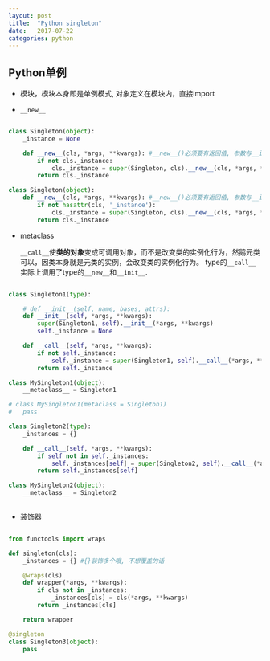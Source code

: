 ```yaml
---
layout: post
title:  "Python singleton"
date:   2017-07-22
categories: python
---
```


## Python单例

* 模块，模块本身即是单例模式, 对象定义在模块内，直接import

* ```__new__```

```python

class Singleton(object):
	_instance = None

	def __new__(cls, *args, **kwargs): #__new__()必须要有返回值, 参数与__init__对应
		if not cls._instance:
			cls._instance = super(Singleton, cls).__new__(cls, *args, **kwargs)
		return cls._instance

class Singleton(object):
	def __new__(cls, *args, **kwargs): #__new__()必须要有返回值, 参数与__init__对应
		if not hasattr(cls, '_instance'):
			cls._instance = super(Singleton, cls).__new__(cls, *args, **kwargs)
		return cls._instance		

```		

* metaclass


	```__call__```使**类的对象**变成可调用对象，而不是改变类的实例化行为，然鹅元类可以，因类本身就是元类的实例，会改变类的实例化行为。 type的```__call__```实际上调用了type的```__new__```和```__init__```.

```python

class Singleton1(type):

	# def __init__(self, name, bases, attrs):
	def __init__(self, *args, **kwargs):
		super(Singleton1, self).__init__(*args, **kwargs)
		self._instance = None

	def __call__(self, *args, **kwargs):
		if not self._instance:
			self._instance = super(Singleton1, self).__call__(*args, **kwargs)
		return self._instance

class MySingleton1(object):
	__metaclass__ = Singleton1

# class MySingleton1(metaclass = Singleton1)
# 	pass
```

```python
class Singleton2(type):
	_instances = {}

	def __call__(self, *args, **kwargs):
		if self not in self._instances:
			self._instances[self] = super(Singleton2, self).__call__(*args, **kwargs)
		return self._instances[self]

class MySingleton2(object):
	__metaclass__ = Singleton2
	

```

* 装饰器

```python

from functools import wraps

def singleton(cls):
	_instances = {} #{}装饰多个哦, 不想覆盖的话

	@wraps(cls)
	def wrapper(*args, **kwargs):
		if cls not in _instances:
			_instances[cls] = cls(*args, **kwargs)
		return _instances[cls]

	return wrapper

@singleton
class Singleton3(object):
	pass

```
	